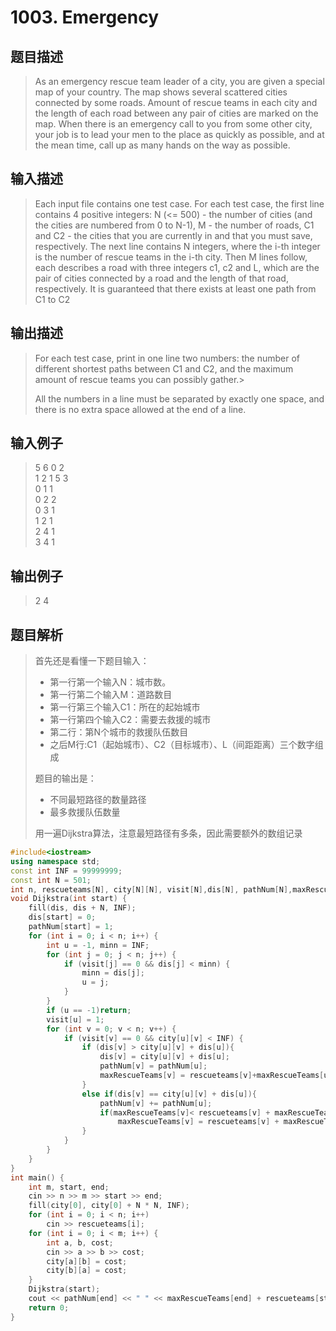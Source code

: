 # 1003. Emergency

## 题目描述

> As an emergency rescue team leader of a city, you are given a special map of your country. The map shows several scattered cities connected by some roads. Amount of rescue teams in each city and the length of each road between any pair of cities are marked on the map. When there is an emergency call to you from some other city, your job is to lead your men to the place as quickly as possible, and at the mean time, call up as many hands on the way as possible.

## 输入描述

> Each input file contains one test case. For each test case, the first line contains 4 positive integers: N (<= 500) - the number of cities (and the cities are numbered from 0 to N-1), M - the number of roads, C1 and C2 - the cities that you are currently in and that you must save, respectively. The next line contains N integers, where the i-th integer is the number of rescue teams in the i-th city. Then M lines follow, each describes a road with three integers c1, c2 and L, which are the pair of cities connected by a road and the length of that road, respectively. It is guaranteed that there exists at least one path from C1 to C2

## 输出描述

> For each test case, print in one line two numbers: the number of different shortest paths between C1 and C2, and the maximum amount of rescue teams you can possibly gather.>
>
>All the numbers in a line must be separated by exactly one space, and there is no extra space allowed at the end of a line.

## 输入例子

> 5 6 0 2  
1 2 1 5 3  
0 1 1  
0 2 2  
0 3 1  
1 2 1  
2 4 1  
3 4 1

## 输出例子

> 2 4

## 题目解析

>首先还是看懂一下题目输入：
>
>- 第一行第一个输入N：城市数。
>- 第一行第二个输入M：道路数目
>- 第一行第三个输入C1：所在的起始城市
>- 第一行第四个输入C2：需要去救援的城市
>- 第二行：第N个城市的救援队伍数目
>- 之后M行:C1（起始城市）、C2（目标城市）、L（间距距离）三个数字组成
>
>题目的输出是：
>
>- 不同最短路径的数量路径
>- 最多救援队伍数量
>
> 用一遍Dijkstra算法，注意最短路径有多条，因此需要额外的数组记录

```C++
#include<iostream>
using namespace std;
const int INF = 99999999;
const int N = 501;
int n, rescueteams[N], city[N][N], visit[N],dis[N], pathNum[N],maxRescueTeams[N];
void Dijkstra(int start) {
	fill(dis, dis + N, INF);
	dis[start] = 0;
	pathNum[start] = 1;
	for (int i = 0; i < n; i++) {
		int u = -1, minn = INF;
		for (int j = 0; j < n; j++) {
			if (visit[j] == 0 && dis[j] < minn) {
				minn = dis[j];
				u = j;
			}
		}
		if (u == -1)return;
		visit[u] = 1;
		for (int v = 0; v < n; v++) {
			if (visit[v] == 0 && city[u][v] < INF) {
				if (dis[v] > city[u][v] + dis[u]){
					dis[v] = city[u][v] + dis[u];
					pathNum[v] = pathNum[u];
					maxRescueTeams[v] = rescueteams[v]+maxRescueTeams[u];
				}
				else if(dis[v] == city[u][v] + dis[u]){
					pathNum[v] += pathNum[u];
					if(maxRescueTeams[v]< rescueteams[v] + maxRescueTeams[u])
						maxRescueTeams[v] = rescueteams[v] + maxRescueTeams[u];
				}
			}
		}
	}
}
int main() {
	int m, start, end;
	cin >> n >> m >> start >> end;
	fill(city[0], city[0] + N * N, INF);
	for (int i = 0; i < n; i++)
		cin >> rescueteams[i];
	for (int i = 0; i < m; i++) {
		int a, b, cost;
		cin >> a >> b >> cost;
		city[a][b] = cost;
		city[b][a] = cost;
	}
	Dijkstra(start);
	cout << pathNum[end] << " " << maxRescueTeams[end] + rescueteams[start];
	return 0;
}
```